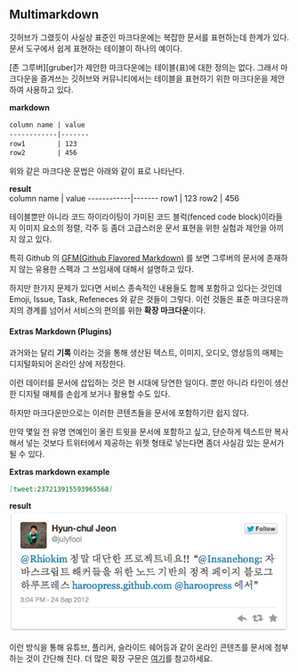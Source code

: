 ## Multimarkdown

깃허브가 그랬듯이 사실상 표준인 마크다운에는 복잡한 문서를 표현하는데 한계가 있다. 문서 도구에서 쉽게 표현하는 테이블이 하나의 예이다. 

[존 그루버][gruber]가 제안한 마크다운에는 테이블(표)에 대한 정의는 없다. 그래서 마크다운을 즐겨쓰는 깃허브와 커뮤니티에서는 테이블을 표현하기 위한 마크다운을 제안하여 사용하고 있다.

**markdown**  
```markdown
column name | value
------------|-------
row1        | 123
row2        | 456
```

위와 같은 마크다운 문법은 아래와 같이 표로 나타난다.

**result**  
column name | value
------------|-------
row1        | 123
row2        | 456

테이블뿐만 아니라 코드 하이라이팅이 가미된 코드 블럭(fenced code block)이라들지 이미지 요소의 정렬, 각주 등 좀더 고급스러운 문서 표현을 위한 실험과 제안을 아끼지 않고 있다.

특히 Github 의 [GFM(Github Flavored Markdown)](https://help.github.com/articles/github-flavored-markdown) 를 보면 그루버의 문서에 존재하지 않는 유용한 스펙과 그 쓰임새에 대해서 설명하고 있다.

하지만 한가지 문제가 있다면 서비스 종속적인 내용들도 함께 포함하고 있다는 것인데 Emoji, Issue, Task, Refeneces 와 같은 것들이 그렇다.  이런 것들은 표준 마크다운까지의 경계를 넘어서 서비스의 편의를 위한 **확장 마크다운**이다.

#### Extras Markdown (Plugins)

과거와는 달리 **기록** 이라는 것을 통해 생산된 텍스트, 이미지, 오디오, 영상등의 매체는 디지털화되어 온라인 상에 저장한다.

이런 데이터를 문서에 삽입하는 것은 현 시대에 당연한 일이다. 뿐만 아니라 타인이 생산한 디지털 매체를 손쉽게 보거나 활용할 수도 있다.

하지만 마크다운만으로는 이러한 콘텐츠들을 문서에 포함하기란 쉽지 않다. 

만약 몇일 전 유명 연예인이 올린 트윗을 문서에 포함하고 싶고, 단순하게 텍스트만 복사해서 넣는 것보다 트위터에서 제공하는 위젯 형태로 넣는다면 좀더 사실감 있는 문서가 될 수 있다.

**Extras markdown example**  
```markdown
[tweet:237213915593965568]
```

**result**  
![](images/002.png)

이런 방식을 통해 유튜브, 플리커, 슬라이드 쉐어등과 같이 온라인 콘텐츠를 문서에 첨부 하는 것이 간단해 진다.  더 많은 확장 구문은 [여기](http://haroopress.com/post/support-plugins/)를 참고하세요.
